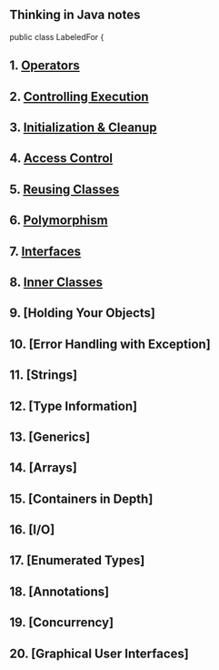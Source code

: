 ## Thinking in Java notes 
public class LabeledFor {
## 1. [Operators](https://github.com/deathdayss/Sample_of_Thinking_in_Java/tree/master/src/Operators)
## 2. [Controlling Execution](https://github.com/deathdayss/Sample_of_Thinking_in_Java/blob/master/src/controllingExecution/2.%20Controlling%20Execution.md)
## 3. [Initialization & Cleanup](https://github.com/deathdayss/Sample_of_Thinking_in_Java/blob/master/src/initializationCleanup/3.%20Initialization%20%26%20Cleanup.md)
## 4. [Access Control](https://github.com/deathdayss/Sample_of_Thinking_in_Java/blob/master/src/accesscontrol/4.%20Access%20Control.md)
## 5. [Reusing Classes](https://github.com/deathdayss/Sample_of_Thinking_in_Java/blob/master/src/reusingclass/5.%20Reusing%20Classes.md)
## 6. [Polymorphism](https://github.com/deathdayss/Sample_of_Thinking_in_Java/tree/master/src/polymorphism)
## 7. [Interfaces](https://github.com/deathdayss/Sample_of_Thinking_in_Java/blob/master/src/interfaces/7.%20Interfaces.md)
## 8. [Inner Classes](https://github.com/deathdayss/Sample_of_Thinking_in_Java/blob/master/src/innerclasses/8.%20Inner%20Classes.md)
## 9. [Holding Your Objects]
## 10. [Error Handling with Exception]
## 11. [Strings]
## 12. [Type Information]
## 13. [Generics]
## 14. [Arrays]
## 15. [Containers in Depth]
## 16. [I/O]
## 17. [Enumerated Types]
## 18. [Annotations]
## 19. [Concurrency]
## 20. [Graphical User Interfaces]